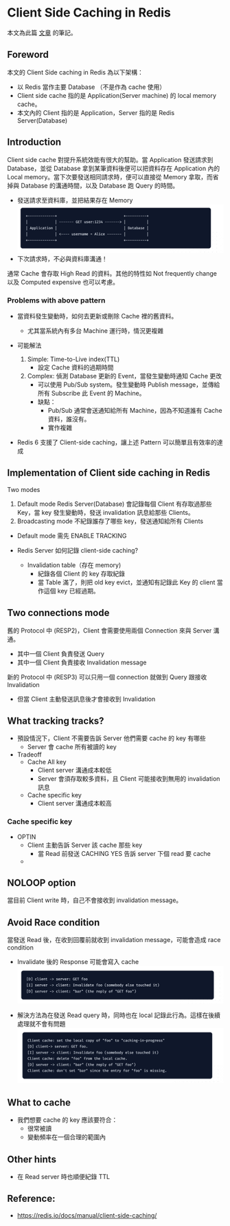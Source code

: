 # Client Side Caching in Redis

本文為此篇 [文章](https://redis.io/docs/manual/client-side-caching/) 的筆記。
## Foreword

本文的 Client Side caching in Redis 為以下架構：
- 以 Redis 當作主要 Database （不是作為 cache 使用）
- Client side cache 指的是 Application(Server machine) 的 local memory cache。
- 本文內的 Client 指的是 Application，Server 指的是 Redis Server(Database)
## Introduction
Client side cache 對提升系統效能有很大的幫助。當 Application 發送請求到 Database，並從 Database 拿到某筆資料後便可以把資料存在 Application 內的 Local memory。當下次要發送相同請求時，便可以直接從 Memory 拿取，而省掉與 Database 的溝通時間，以及 Database 跑 Query 的時間。

- 發送請求至資料庫，並把結果存在 Memory![](assets/redis1.png)
- 下次請求時，不必與資料庫溝通！[](assets/redis2.png)

通常 Cache 會存取 High Read 的資料。其他的特性如 Not frequently change 以及 Computed expensive 也可以考慮。

### Problems with above pattern
- 當資料發生變動時，如何去更新或刪除 Cache 裡的舊資料。
  - 尤其當系統內有多台 Machine 運行時，情況更複雜
- 可能解法
  1. Simple: Time-to-Live index(TTL)
     - 設定 Cache 資料的過期時間
  2. Complex: 偵測 Database 更新的 Event，當發生變動時通知 Cache 更改
     - 可以使用 Pub/Sub system。發生變動時 Publish message，並傳給所有 Subscribe 此 Event 的 Machine。
     - 缺點：
       - Pub/Sub 通常會送通知給所有 Machine，因為不知道誰有 Cache 資料，誰沒有。
       - 實作複雜

- Redis 6 支援了 Client-side caching，讓上述 Pattern 可以簡單且有效率的達成
## Implementation of Client side caching in Redis
Two modes
1. Default mode
   Redis Server(Database) 會記錄每個 Client 有存取過那些 Key，當 key 發生變動時，發送 invalidation 訊息給那些 Clients。
2. Broadcasting mode
   不紀錄誰存了哪些 key，發送通知給所有 Clients
- Default mode 需先 ENABLE TRACKING

- Redis Server 如何記錄 client-side caching?
  - Invalidation table（存在 memory)
    - 紀錄各個 Client 的 key 存取紀錄
    - 當 Table 滿了，則把 old key evict，並通知有記錄此 Key 的 client 當作這個 key 已經過期。

## Two connections mode
舊的 Protocol 中 (RESP2)，Client 會需要使用兩個 Connection 來與 Server 溝通。
- 其中一個 Client 負責發送 Query
- 其中一個 Client 負責接收 Invalidation message

新的 Protocol 中 (RESP3) 可以只用一個 connection 就做到 Query 跟接收 Invalidation
- 但當 Client 主動發送訊息後才會接收到 Invalidation

## What tracking tracks?
- 預設情況下，Client 不需要告訴 Server 他們需要 cache 的 key 有哪些
  - Server 會 cache 所有被讀的 key
- Tradeoff
  - Cache All key
    - Client server 溝通成本較低
    - Server 會須存取較多資料，且 Client 可能接收到無用的 invalidation 訊息
  - Cache specific key
    -  Client server 溝通成本較高
### Cache specific key
- OPTIN
  - Client 主動告訴 Server 該 cache 那些 key
    - 當 Read 前發送 CACHING YES 告訴 server 下個 read 要 cache
  -   
## NOLOOP option
當目前 Client write 時，自己不會接收到 invalidation message。

## Avoid Race condition
當發送 Read 後，在收到回覆前就收到 invalidation message，可能會造成 race condition
- Invalidate 後的 Response 可能會寫入 cache
![](assets/redis3.png)

- 解決方法為在發送 Read query 時，同時也在 local 記錄此行為。這樣在後續處理就不會有問題
![](assets/redis4.png)

## What to cache
- 我們想要 cache 的 key 應該要符合：
  - 很常被讀
  - 變動頻率在一個合理的範圍內
## Other hints
- 在 Read server 時也順便紀錄 TTL

## Reference:
- https://redis.io/docs/manual/client-side-caching/
